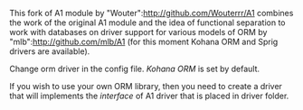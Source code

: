 This fork of A1 module by "Wouter":http://github.com/Wouterrr/A1 combines the work of the original A1 module and the idea of functional separation to work with databases on driver support for various models of ORM by "mlb":http://github.com/mlb/A1 (for this moment Kohana ORM and Sprig drivers are available).

Change orm driver in the config file. *Kohana ORM* is set by default.

If you wish to use your own ORM library, then you need to create a driver that will implements the *interface* of A1 driver that is placed in driver folder.